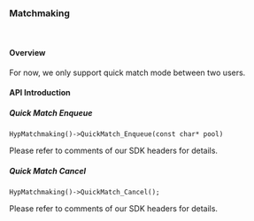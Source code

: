 
### Matchmaking

<br>

#### Overview

For now, we only support quick match mode between two users.

#### API Introduction

##### Quick Match Enqueue

```
HypMatchmaking()->QuickMatch_Enqueue(const char* pool)
```

Please refer to comments of our SDK headers for details.

##### Quick Match Cancel

```
HypMatchmaking()->QuickMatch_Cancel();
```

Please refer to comments of our SDK headers for details.
